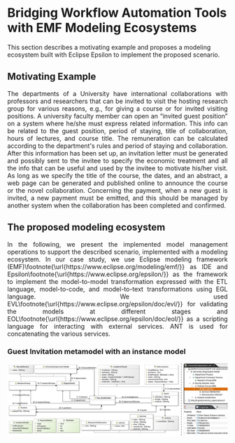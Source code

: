 # Bridging Workflow Automation Tools with EMF Modeling Ecosystems

This section describes a motivating example and proposes a modeling ecosystem built with Eclipse Epsilon to implement the proposed scenario.

## Motivating Example

<p align="justify">
The departments of a University have international collaborations with professors and researchers that can be invited to visit the hosting research group for various reasons, e.g., for giving a course or for invited visiting positions. A university faculty member can open an “invited guest position” on a system where he/she must express related information. This info can be related to the guest position, period of staying, title of collaboration, hours of lectures, and course title. The remuneration can be calculated according to the department's rules and period of staying and collaboration. After this information has been set up, an invitation letter must be generated and possibly sent to the invitee to specify the economic treatment and all the info that can be useful and used by the invitee to motivate his/her visit. 
As long as we specify the title of the course, the dates, and an abstract, a web page can be generated and published online to announce the course or the novel collaboration. Concerning the payment, when a new guest is invited, a new payment must be emitted, and this should be managed by another system when the collaboration  has been completed and confirmed.
</p>

## The proposed modeling ecosystem
<p align="justify">
In the following, we present the implemented model management operations to support the described scenario, implemented with a modeling ecosystem.
In our case study, we use Eclipse modeling framework (EMF)\footnote{\url{https://www.eclipse.org/modeling/emf/}} as IDE and Epsilon\footnote{\url{https://www.eclipse.org/epsilon/}} as the framework to implement the model-to-model transformation expressed with the ETL language, model-to-code, and model-to-text transformations using EGL language. We used EVL\footnote{\url{https://www.eclipse.org/epsilon/doc/evl/}} for validating the models at different stages and EOL\footnote{\url{https://www.eclipse.org/epsilon/doc/eol/}} as a scripting language for interacting with external services. ANT is used for concatenating the various services.
</p>

### Guest Invitation metamodel with an instance model

<img src="https://github.com/gssi/emf_workflow_project/blob/main/figures/UniversityOrganization_metamodel_and_model.pdf">
